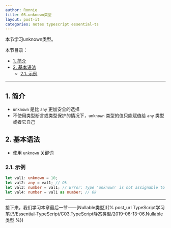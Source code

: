 ```yaml
---
author: Ronnie
title: 05.unknown类型
layout: post-it
categories: notes typescript essential-ts
---
```


<!-- # unknown类型 -->
本节学习unknown类型。

本节目录：
<!-- TOC -->

- [1. 简介](#1-简介)
- [2. 基本语法](#2-基本语法)
    - [2.1. 示例](#21-示例)

<!-- /TOC -->

---

## 1. 简介
- `unknown` 是比 `any` 更加安全的选择
- 不使用类型断言或类型保护的情况下，`unknown` 类型的值只能赋值给 `any` 类型或者它自己

## 2. 基本语法
- 使用 `unknown` 关键词

### 2.1. 示例

```typescript
let val1: unknown = 10;
let val2: any = val1; // Ok
let val3: number = val1; // Error: Type 'unknown' is not assignable to type 'number'.ts(2322)
let val4: number = val1 as number; // Ok
```

---

接下来，我们学习本章最后一节——[Nullable类型]({% post_url TypeScript学习笔记/Essential-TypeScript/C03.TypeScript静态类型/2019-06-13-06.Nullable类型 %})